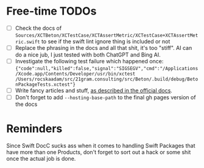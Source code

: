 # Free-time TODOs

- [ ] Check the docs of `Sources/XCTBeton/XCTestCase/XCTAssertMetric/XCTestCase+XCTAssertMetric.swift` to see if the swift lint ignore thing is included or not
- [ ] Replace the phrasing in the docs and all that shit, it's too "stiff". AI can do a nice jub, I just tested with both ChatGPT and Bing AI.
- [ ] Investigate the following test failure which happened once: `{"code":null,"killed":false,"signal":"SIGSEGV","cmd":"/Applications/Xcode.app/Contents/Developer/usr/bin/xctest /Users/rocskaadam/src/21gram.consulting/src/Beton/.build/debug/BetonPackageTests.xctest"}`
- [ ] Write fancy articles and stuff, [as described in the official docs](https://www.swift.org/documentation/docc/adding-supplemental-content-to-a-documentation-catalog).
- [ ] Don't forget to add `--hosting-base-path` to the final gh pages version of the docs

# Reminders

Since Swift DocC sucks ass when it comes to handling Swift
Packages that have more than one Products, don't forget to
sort out a hack or some shit once the actual job is done.
